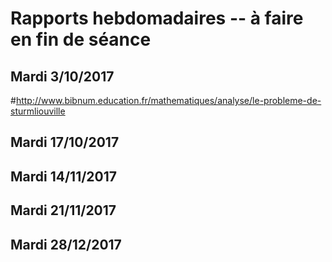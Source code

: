 # Rapports hebdomadaires -- à faire en fin de séance
## Mardi 3/10/2017
#http://www.bibnum.education.fr/mathematiques/analyse/le-probleme-de-sturmliouville

## Mardi 17/10/2017
## Mardi 14/11/2017
## Mardi 21/11/2017
## Mardi 28/12/2017
